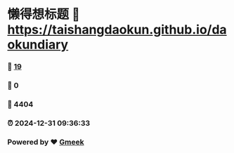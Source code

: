 # 懒得想标题 :link: https://taishangdaokun.github.io/daokundiary 
### :page_facing_up: [19](https://taishangdaokun.github.io/daokundiary/tag.html) 
### :speech_balloon: 0 
### :hibiscus: 4404 
### :alarm_clock: 2024-12-31 09:36:33 
### Powered by :heart: [Gmeek](https://github.com/Meekdai/Gmeek)
